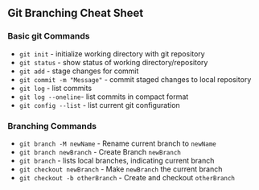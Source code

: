 ## Git Branching Cheat Sheet

### Basic git Commands
* `git init` - initialize working directory with git repository
* `git status` - show status of working directory/repository
* `git add` - stage changes for commit
* `git commit -m "Message"` - commit staged changes to local repository
* `git log` - list commits
* `git log --oneline`- list commits in compact format
* `git config --list` - list current git configuration 

### Branching Commands
* `git branch -M newName` - Rename current branch to `newName`
* `git branch newBranch` - Create Branch `newBranch`
* `git branch` - lists local branches, indicating current branch
* `git checkout newBranch` - Make `newBranch` the current branch
* `git checkout -b otherBranch` - Create and checkout `otherBranch`
